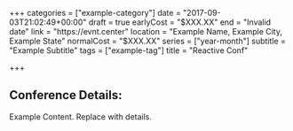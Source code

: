 +++
categories = ["example-category"]
date = "2017-09-03T21:02:49+00:00"
draft = true
earlyCost = "$XXX.XX"
end = "Invalid date"
link = "https://evnt.center"
location = "Example Name, Example City, Example State"
normalCost = "$XXX.XX"
series = ["year-month"]
subtitle = "Example Subtitle"
tags = ["example-tag"]
title = "Reactive Conf"

+++

## Conference Details: 

Example Content. Replace with details.

